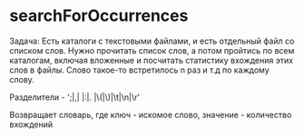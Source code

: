 # searchForOccurrences
Задача:
Есть каталоги с текстовыми файлами, и есть отдельный файл со списком слов.
Нужно прочитать список слов, а потом пройтись по всем каталогам, включая вложенные и посчитать статистику вхождения этих слов в файлы.
Слово такое-то встретилось n раз и т.д по каждому слову.

Разделители - ';|,| |:|. |\\(|\\)|\\t|\\n|\\r'

Возвращает словарь, где ключ - искомое слово, значение - количество вхождений
